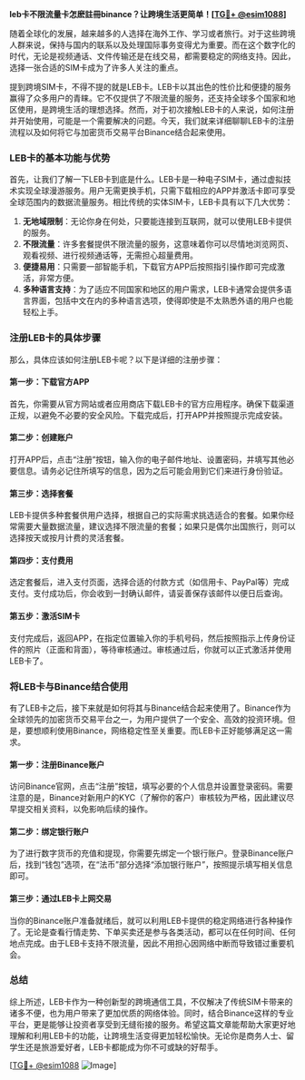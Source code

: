**leb卡不限流量卡怎麽註冊binance？让跨境生活更简单！[[TG💪+ @esim1088](https://t.me/s/esim1088)]**

随着全球化的发展，越来越多的人选择在海外工作、学习或者旅行。对于这些跨境人群来说，保持与国内的联系以及处理国际事务变得尤为重要。而在这个数字化的时代，无论是视频通话、文件传输还是在线交易，都需要稳定的网络支持。因此，选择一张合适的SIM卡成为了许多人关注的重点。

提到跨境SIM卡，不得不提的就是LEB卡。LEB卡以其出色的性价比和便捷的服务赢得了众多用户的青睐。它不仅提供了不限流量的服务，还支持全球多个国家和地区使用，是跨境生活的理想选择。然而，对于初次接触LEB卡的人来说，如何注册并开始使用，可能是一个需要解决的问题。今天，我们就来详细聊聊LEB卡的注册流程以及如何将它与加密货币交易平台Binance结合起来使用。

### LEB卡的基本功能与优势

首先，让我们了解一下LEB卡到底是什么。LEB卡是一种电子SIM卡，通过虚拟技术实现全球漫游服务。用户无需更换手机，只需下载相应的APP并激活卡即可享受全球范围内的数据流量服务。相比传统的实体SIM卡，LEB卡具有以下几大优势：

1. **无地域限制**：无论你身在何处，只要能连接到互联网，就可以使用LEB卡提供的服务。
2. **不限流量**：许多套餐提供不限流量的服务，这意味着你可以尽情地浏览网页、观看视频、进行视频通话等，无需担心超量费用。
3. **便捷易用**：只需要一部智能手机，下载官方APP后按照指引操作即可完成激活，非常方便。
4. **多种语言支持**：为了适应不同国家和地区的用户需求，LEB卡通常会提供多语言界面，包括中文在内的多种语言选项，使得即使是不太熟悉外语的用户也能轻松上手。

### 注册LEB卡的具体步骤

那么，具体应该如何注册LEB卡呢？以下是详细的注册步骤：

#### 第一步：下载官方APP
首先，你需要从官方网站或者应用商店下载LEB卡的官方应用程序。确保下载渠道正规，以避免不必要的安全风险。下载完成后，打开APP并按照提示完成安装。

#### 第二步：创建账户
打开APP后，点击“注册”按钮，输入你的电子邮件地址、设置密码，并填写其他必要信息。请务必记住所填写的信息，因为之后可能会用到它们来进行身份验证。

#### 第三步：选择套餐
LEB卡提供多种套餐供用户选择，根据自己的实际需求挑选适合的套餐。如果你经常需要大量数据流量，建议选择不限流量的套餐；如果只是偶尔出国旅行，则可以选择按天或按月计费的灵活套餐。

#### 第四步：支付费用
选定套餐后，进入支付页面，选择合适的付款方式（如信用卡、PayPal等）完成支付。支付成功后，你会收到一封确认邮件，请妥善保存该邮件以便日后查询。

#### 第五步：激活SIM卡
支付完成后，返回APP，在指定位置输入你的手机号码，然后按照指示上传身份证件的照片（正面和背面），等待审核通过。审核通过后，你就可以正式激活并使用LEB卡了。

### 将LEB卡与Binance结合使用

有了LEB卡之后，接下来就是如何将其与Binance结合起来使用了。Binance作为全球领先的加密货币交易平台之一，为用户提供了一个安全、高效的投资环境。但是，要想顺利使用Binance，网络稳定性至关重要。而LEB卡正好能够满足这一需求。

#### 第一步：注册Binance账户
访问Binance官网，点击“注册”按钮，填写必要的个人信息并设置登录密码。需要注意的是，Binance对新用户的KYC（了解你的客户）审核较为严格，因此建议尽早提交相关资料，以免影响后续的操作。

#### 第二步：绑定银行账户
为了进行数字货币的充值和提现，你需要先绑定一个银行账户。登录Binance账户后，找到“钱包”选项，在“法币”部分选择“添加银行账户”，按照提示填写相关信息即可。

#### 第三步：通过LEB卡上网交易
当你的Binance账户准备就绪后，就可以利用LEB卡提供的稳定网络进行各种操作了。无论是查看行情走势、下单买卖还是参与各类活动，都可以在任何时间、任何地点完成。由于LEB卡支持不限流量，因此不用担心因网络中断而导致错过重要机会。

### 总结

综上所述，LEB卡作为一种创新型的跨境通信工具，不仅解决了传统SIM卡带来的诸多不便，也为用户带来了更加优质的网络体验。同时，结合Binance这样的专业平台，更是能够让投资者享受到无缝衔接的服务。希望这篇文章能帮助大家更好地理解和利用LEB卡的功能，让跨境生活变得更加轻松愉快。无论你是商务人士、留学生还是旅游爱好者，LEB卡都能成为你不可或缺的好帮手。

[[TG💪+ @esim1088](https://t.me/s/esim1088) ![Image](https://i.postimg.cc/4NQfJmqS/Snipaste-2025-05-13-00-14-12.png)]
